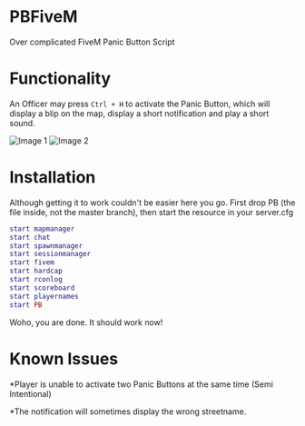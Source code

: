 # PBFiveM

Over complicated FiveM Panic Button Script

# Functionality

An Officer may press `Ctrl + H` to activate the Panic Button, which will display a blip on the map, display a short notification and play a short sound.

![Image 1](https://cdn.discordapp.com/attachments/547812834491498496/570666551007510528/unknown.png)
![Image 2](https://cdn.discordapp.com/attachments/547812834491498496/570668805689442342/unknown.png)

# Installation

Although getting it to work couldn't be easier here you go.
First drop PB (the file inside, not the master branch),
then start the resource in your server.cfg

```lua
start mapmanager
start chat
start spawnmanager
start sessionmanager
start fivem
start hardcap
start rconlog
start scoreboard
start playernames
start PB
```
Woho, you are done. It should work now!

# Known Issues

*Player is unable to activate two Panic Buttons at the same time (Semi Intentional)

*The notification will sometimes display the wrong streetname.
